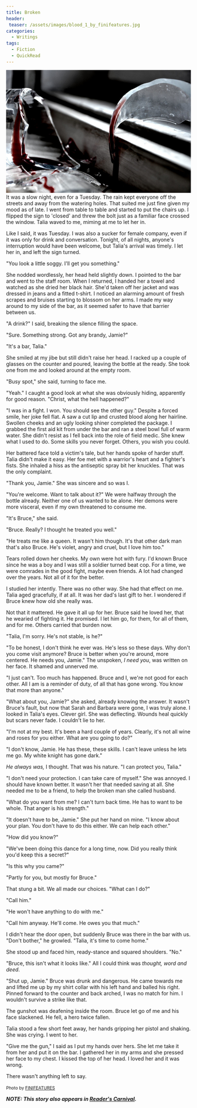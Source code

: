 ```yaml
---
title: Broken
header:
 teaser: /assets/images/blood_1_by_finifeatures.jpg
categories:
  - Writings
tags:
  - Fiction
  - QuickRead
---
```

<img src="/assets/images/blood_1_by_finifeatures.jpg">It was a slow night, even for a Tuesday. The rain kept everyone off the streets and away from the watering holes. That suited me just fine given my mood as of late. I went from table to table and started to put the chairs up. I flipped the sign to 'closed' and threw the bolt just as a familiar face crossed the window. Talia waved to me, miming at me to let her in.

Like I said, it was Tuesday. I was also a sucker for female company, even if it was only for drink and conversation. Tonight, of all nights, anyone's interruption would have been welcome, but Talia's arrival was timely. I let her in, and left the sign turned.

"You look a little soggy. I'll get you something."

She nodded wordlessly, her head held slightly down. I pointed to the bar and went to the staff room. When I returned, I handed her a towel and watched as she dried her black hair. She'd taken off her jacket and was dressed in jeans and a fitted t-shirt. I noticed an alarming amount of fresh scrapes and bruises starting to blossom on her arms. I made my way around to my side of the bar, as it seemed safer to have that barrier between us.

"A drink?" I said, breaking the silence filling the space.

"Sure. Something strong. Got any brandy, Jamie?"

"It's a bar, Talia."

She smiled at my jibe but still didn't raise her head. I racked up a couple of glasses on the counter and poured, leaving the bottle at the ready. She took one from me and looked around at the empty room.

"Busy spot," she said, turning to face me.

"Yeah." I caught a good look at what she was obviously hiding, apparently for good reason. "Christ, what the hell happened?"

"I was in a fight. I won. You should see the other guy." Despite a forced smile, her joke fell flat. A saw a cut lip and crusted blood along her hairline. Swollen cheeks and an ugly looking shiner completed the package. I grabbed the first aid kit from under the bar and ran a steel bowl full of warm water. She didn't resist as I fell back into the role of field medic. She knew what I used to do. Some skills you never forget. Others, you wish you could.

Her battered face told a victim's tale, but her hands spoke of harder stuff. Talia didn't make it easy. Her foe met with a warrior's heart and a fighter's fists. She inhaled a hiss as the antiseptic spray bit her knuckles. That was the only complaint.

"Thank you, Jamie." She was sincere and so was I.

"You're welcome. Want to talk about it?" We were halfway through the bottle already. Neither one of us wanted to be alone. Her demons were more visceral, even if my own threatened to consume me.

"It's Bruce," she said.

"Bruce. Really? I thought he treated you well."

"He treats me like a queen. It wasn't him though. It's that other dark man that's also Bruce. He's violet, angry and cruel, but I love him too."

Tears rolled down her cheeks. My own were hot with fury. I'd known Bruce since he was a boy and I was still a soldier turned beat cop. For a time, we were comrades in the good fight, maybe even friends. A lot had changed over the years. Not all of it for the better.

I studied her intently. There was no other way. She had that effect on me. Talia aged gracefully, if at all. It was her dad's last gift to her. I wondered if Bruce knew how old she really was.

Not that it mattered. He gave it all up for her. Bruce said he loved her, that he wearied of fighting it. He promised. I let him go, for them, for all of them, and for me. Others carried that burden now.

"Talia, I'm sorry. He's not stable, is he?"

"To be honest, I don't think he ever was. He's less so these days. Why don't you come visit anymore? Bruce is better when you're around, more centered. He needs you, Jamie." The unspoken, *I need you*, was written on her face. It shamed and unnerved me.

"I just can't. Too much has happened. Bruce and I, we're not good for each other. All I am is a reminder of duty, of all that has gone wrong. You know that more than anyone."

"What about you, Jamie?" she asked, already knowing the answer. It wasn't Bruce's fault, but now that Sarah and Barbara were gone, I was truly alone. I looked in Talia's eyes. Clever girl. She was deflecting. Wounds heal quickly but scars never fade. I couldn't lie to her.

"I'm not at my best. It's been a hard couple of years. Clearly, it's not all wine and roses for you either. What are you going to do?"

"I don't know, Jamie. He has these, these skills. I can't leave unless he lets me go. My white knight has gone dark."

*He always was,* I thought. That was his nature. "I can protect you, Talia."

"I don't need your protection. I can take care of myself." She was annoyed. I should have known better. It wasn't her that needed saving at all. She needed me to be a friend, to help the broken man she called husband.

"What do you want from me? I can't turn back time. He has to want to be whole. That anger is his strength."

"It doesn't have to be, Jamie." She put her hand on mine. "I know about your plan. You don't have to do this either. We can help each other."

"How did you know?"

"We've been doing this dance for a long time, now. Did you really think you'd keep this a secret?"

"Is this why you came?"

"Partly for you, but mostly for Bruce."

That stung a bit. We all made our choices. "What can I do?"

"Call him."

"He won't have anything to do with me."

"Call him anyway. He'll come. He owes you that much."

I didn't hear the door open, but suddenly Bruce was there in the bar with us. "Don't bother," he growled. "Talia, it's time to come home."

She stood up and faced him, ready-stance and squared shoulders. "No."

"Bruce, this isn't what it looks like." All I could think was *thought, word and deed*.

"Shut up, Jamie." Bruce was drunk and dangerous. He came towards me and lifted me up by my shirt collar with his left hand and balled his right. Pinned forward to the counter and back arched, I was no match for him. I wouldn't survive a strike like that.

The gunshot was deafening inside the room. Bruce let go of me and his face slackened. He fell, a hero twice fallen.

Talia stood a few short feet away, her hands gripping her pistol and shaking. She was crying. I went to her.

"Give me the gun," I said as I put my hands over hers. She let me take it from her and put it on the bar. I gathered her in my arms and she pressed her face to my chest. I kissed the top of her head. I loved her and it was wrong.

There wasn't anything left to say.

<small>Photo by <a href="http://finifeatures.deviantart.com/art/BROKEN-133706526">FINIFEATURES</a></small>

***NOTE: This story also appears in <a href="http://alongstoryshort.net/broken/">Reader's Carnival</a>.***